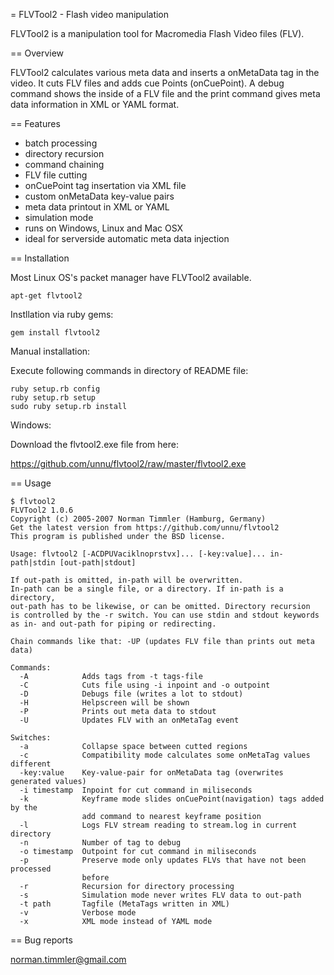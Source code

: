 = FLVTool2 - Flash video manipulation

FLVTool2 is a manipulation tool for Macromedia Flash Video files (FLV).

== Overview

FLVTool2 calculates various meta data and inserts a onMetaData tag in the video. It cuts FLV files and adds cue Points (onCuePoint). A debug command shows the inside of a FLV file and the print command gives meta data information in XML or YAML format.

== Features

- batch processing
- directory recursion
- command chaining
- FLV file cutting
- onCuePoint tag insertation via XML file
- custom onMetaData key-value pairs
- meta data printout in XML or YAML
- simulation mode
- runs on Windows, Linux and Mac OSX
- ideal for serverside automatic meta data injection

== Installation

Most Linux OS's packet manager have FLVTool2 available.

```
apt-get flvtool2
```

Instllation via ruby gems:

```
gem install flvtool2
```

Manual installation:

Execute following commands in directory of README file:

```
ruby setup.rb config
ruby setup.rb setup
sudo ruby setup.rb install
```

Windows:

Download the flvtool2.exe file from here:

https://github.com/unnu/flvtool2/raw/master/flvtool2.exe

== Usage

```
$ flvtool2 
FLVTool2 1.0.6
Copyright (c) 2005-2007 Norman Timmler (Hamburg, Germany)
Get the latest version from https://github.com/unnu/flvtool2
This program is published under the BSD license.

Usage: flvtool2 [-ACDPUVaciklnoprstvx]... [-key:value]... in-path|stdin [out-path|stdout]

If out-path is omitted, in-path will be overwritten.
In-path can be a single file, or a directory. If in-path is a directory,
out-path has to be likewise, or can be omitted. Directory recursion
is controlled by the -r switch. You can use stdin and stdout keywords
as in- and out-path for piping or redirecting.

Chain commands like that: -UP (updates FLV file than prints out meta data)

Commands:
  -A            Adds tags from -t tags-file
  -C            Cuts file using -i inpoint and -o outpoint
  -D            Debugs file (writes a lot to stdout)
  -H            Helpscreen will be shown
  -P            Prints out meta data to stdout
  -U            Updates FLV with an onMetaTag event

Switches:
  -a            Collapse space between cutted regions
  -c            Compatibility mode calculates some onMetaTag values different
  -key:value    Key-value-pair for onMetaData tag (overwrites generated values)
  -i timestamp  Inpoint for cut command in miliseconds
  -k            Keyframe mode slides onCuePoint(navigation) tags added by the
                add command to nearest keyframe position
  -l            Logs FLV stream reading to stream.log in current directory
  -n            Number of tag to debug
  -o timestamp  Outpoint for cut command in miliseconds
  -p            Preserve mode only updates FLVs that have not been processed
                before
  -r            Recursion for directory processing
  -s            Simulation mode never writes FLV data to out-path
  -t path       Tagfile (MetaTags written in XML)
  -v            Verbose mode
  -x            XML mode instead of YAML mode
```

== Bug reports

norman.timmler@gmail.com

